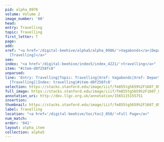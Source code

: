 ```yaml
---
pid: alpha_0976
volume: Volume 2
image_number: '60'
head: 
entry: Travelling
topic: Travelling
first_letter: T
page: 
add: 
xref: "<a href='/digital-beehive/alpha5/alpha_0986/'>Vagabonds</a>|Departure|<a href='/digital-beehive/toc/toc2_223/'>1149
  [Travelling]</a>"
see: 
index: "<a href='/digital-beehive/index5/index_4221/'>travelling</a>"
item: "#item-d0f258fc8"
unparsed: 
line: 'Entry: Travelling|Topic: Travelling|Xref: Vagabonds|Xref: Departure|Xref: 1149
  [Travelling]|Index: travelling|#item-d0f258fc8'
selection: https://stacks.stanford.edu/image/iiif/fm855tg5659%2F1607_0527/810,1627,2937,569/full/0/default.jpg
full_image: https://stacks.stanford.edu/image/iiif/fm855tg5659%2F1607_0527/full/full/0/default.jpg
annotation_uri: http://dev.llgc.org.uk/annotation/1565115155751
insertion: 
thumbnail: https://stacks.stanford.edu/image/iiif/fm855tg5659%2F1607_0527/810,1627,600,180/250,/0/default.jpg
label: Travelling
location: "<a href='/digital-beehive/toc/toc2_050/'>Full Page</a>"
num_match: 
order: '041'
layout: alpha_item
collection: alpha5
---
```

